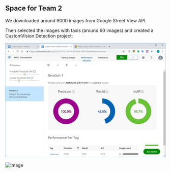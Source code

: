 ## Space for Team 2

We downloaded around 9000 images from Google Street View API.

Then selected the images with taxis (around 60 images) and created a CustomVision Detection project:

![image](Taxis_Model.jpg)

![image](Test_Model.jpg.jpg)

